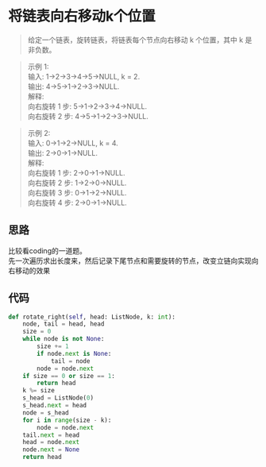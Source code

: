 # 将链表向右移动k个位置
> 给定一个链表，旋转链表，将链表每个节点向右移动 k 个位置，其中 k 是非负数。  

> 示例 1:     
输入: 1->2->3->4->5->NULL, k = 2.  
输出: 4->5->1->2->3->NULL.  
解释:   
向右旋转 1 步: 5->1->2->3->4->NULL.  
向右旋转 2 步: 4->5->1->2->3->NULL.  

>示例 2:    
输入: 0->1->2->NULL, k = 4.  
输出: 2->0->1->NULL.  
解释:  
向右旋转 1 步: 2->0->1->NULL.  
向右旋转 2 步: 1->2->0->NULL.  
向右旋转 3 步: 0->1->2->NULL.  
向右旋转 4 步: 2->0->1->NULL.  

**思路**
-------


比较看coding的一道题。  
先一次遍历求出长度来，然后记录下尾节点和需要旋转的节点，改变立链向实现向右移动的效果

**代码**
-------


```python
def rotate_right(self, head: ListNode, k: int):
	node, tail = head, head
	size = 0
	while node is not None:
		size += 1
		if node.next is None:
			tail = node
		node = node.next
	if size == 0 or size == 1:
		return head
	k %= size
	s_head = ListNode(0)
	s_head.next = head
	node = s_head
	for i in range(size - k):
		node = node.next
	tail.next = head
	head = node.next
	node.next = None
	return head
```
